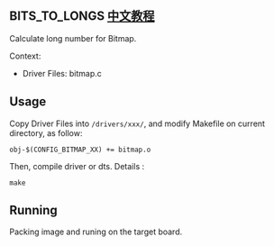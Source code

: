 BITS_TO_LONGS [中文教程](https://biscuitos.github.io/blog/BITMAP_BITS_TO_LONGS/)
----------------------------------

Calculate long number for Bitmap.

Context:

* Driver Files: bitmap.c

## Usage

Copy Driver Files into `/drivers/xxx/`, and modify Makefile on current 
directory, as follow:

```
obj-$(CONFIG_BITMAP_XX) += bitmap.o
```

Then, compile driver or dts. Details :

```
make
```

## Running

Packing image and runing on the target board.
